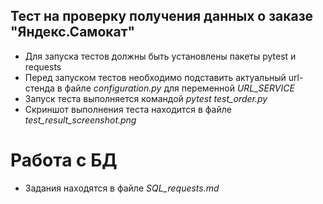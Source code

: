 ﻿## Тест на проверку получения данных о заказе "Яндекс.Самокат"
- Для запуска тестов должны быть установлены пакеты pytest и requests
- Перед запуском тестов необходимо подставить актуальный url-стенда в файле *configuration.py* для переменной *URL_SERVICE*
- Запуск теста выполняется командой *pytest test_order.py*
- Скриншот выполнения теста находится в файле *test_result_screenshot.png*

# Работа с БД
- Задания находятся в файле *SQL_requests.md*